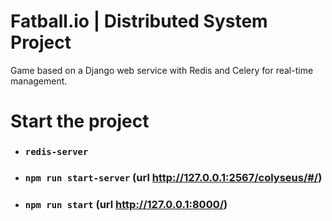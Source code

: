 # Fatball.io | Distributed System Project
Game based on a Django web service with Redis and Celery for real-time management. 


# Start the project

- ### `redis-server`
- ### `npm run start-server` (url http://127.0.0.1:2567/colyseus/#/)
- ### `npm run start` (url http://127.0.0.1:8000/)

